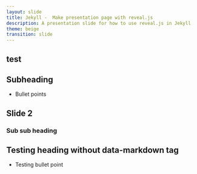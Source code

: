 ```yaml
---
layout: slide
title: Jekyll -  Make presentation page with reveal.js
description: A presentation slide for how to use reveal.js in Jekyll
theme: beige
transition: slide
---
```


<section data-markdown>

# test

## Subheading

 - Bullet points


</section>

<section data-markdown>

## Slide 2

### Sub sub heading

</section>

<section>


# Testing heading without data-markdown tag

- Testing bullet point


</section>
